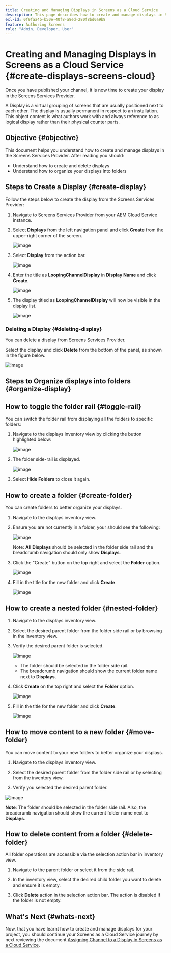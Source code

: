 ```yaml
---
title: Creating and Managing Displays in Screens as a Cloud Service
description: This page describes how to create and manage displays in Screens as a Cloud Service.
exl-id: 0f9faa4b-b50e-40f8-a8ed-280f8bd0a9b8
feature: Authoring Screens
role: "Admin, Developer, User"
---
```

# Creating and Managing Displays in Screens as a Cloud Service {#create-displays-screens-cloud}

Once you have published your channel, it is now time to create your display in the Screens Services Provider.

A Display is a virtual grouping of screens that are usually positioned next to each other. The display is usually permanent in respect to an installation. This object content is what authors work with and always reference to as logical display rather than their physical counter parts.

## Objective {#objective}

This document helps you understand how to create and manage displays in the Screens Services Provider. After reading you should:

* Understand how to create and delete displays
* Understand how to organize your displays into folders

## Steps to Create a Display {#create-display}

Follow the steps below to create the display from the Screens Services Provider:

1. Navigate to Screens Services Provider from your AEM Cloud Service instance.
1. Select **Displays** from the left navigation panel and click **Create** from the upper-right corner of the screen.

   ![image](/help/screens-cloud/assets/display/disp-1.png)

1. Select **Display** from the action bar.

   ![image](/help/screens-cloud/assets/display/disp-2.png)

1. Enter the title as **LoopingChannelDisplay** in **Display Name** and click **Create**.

   ![image](/help/screens-cloud/assets/display/disp3.png)

1. The display titled as **LoopingChannelDisplay** will now be visible in the display list.

   ![image](/help/screens-cloud/assets/display/disp-4.png)

### Deleting a Display {#deleting-display}

You can delete a display from Screens Services Provider.

Select the display and click **Delete** from the bottom of the panel, as shown in the figure below.

   ![image](/help/screens-cloud/assets/display/disp-5.png)

## Steps to Organize displays into folders {#organize-display}

## How to toggle the folder rail {#toggle-rail}

You can switch the folder rail from displaying all the folders to specific folders:

1. Navigate to the displays inventory view by clicking the button highlighted below:

   ![image](/help/screens-cloud/assets/display/display-inventory.png)

1. The folder side-rail is displayed.

   ![image](/help/screens-cloud/assets/display/toggle-rail.png)

1. Select **Hide Folders** to close it again.

## How to create a folder {#create-folder}

You can create folders to better organize your displays.

1. Navigate to the displays inventory view.
1. Ensure you are not currently in a folder, your should see the following:

   ![image](/help/screens-cloud/assets/display/verify-view.png)

   Note: **All Displays** should be selected in the folder side rail and the breadcrumb navigation should only show **Displays**.

1. Click the "Create" button on the top right and select the **Folder** option.

   ![image](/help/screens-cloud/assets/display/Createfolder.png)

1. Fill in the title for the new folder and click **Create**.

   ![image](/help/screens-cloud/assets/display/Createfolder2.png)

## How to create a nested folder {#nested-folder}

1. Navigate to the displays inventory view.

1. Select the desired parent folder from the folder side rail or by browsing in the inventory view.
1. Verify the desired parent folder is selected.

   ![image](/help/screens-cloud/assets/display/Nestedview.png)

   * The folder should be selected in the folder side rail.
   * The breadcrumb navigation should show the current folder name next to **Displays**.

1. Click  **Create**  on the top right and select the **Folder** option.

   ![image](/help/screens-cloud/assets/display/Createfolder.png)

1. Fill in the title for the new folder and click **Create**.

   ![image](/help/screens-cloud/assets/display/Createfolder2.png)

## How to move content to a new folder {#move-folder}

You can move content to your new folders to better organize your displays.

1. Navigate to the displays inventory view.

1. Select the desired parent folder from the folder side rail or by selecting from the inventory view.

1. Verify you selected the desired parent folder.

 ![image](/help/screens-cloud/assets/display/movetofolder.png)

**Note**: The folder should be selected in the folder side rail. Also, the breadcrumb navigation should show the current folder name next to **Displays**.

## How to delete content from a folder {#delete-folder}

All folder operations are accessible via the selection action bar in inventory view.

1. Navigate to the parent folder or select it from the side rail.

1. In the inventory view, select the desired child folder you want to delete and ensure it is empty.

1. Click **Delete** action in the selection action bar. The action is disabled if the folder is not empty.


## What's Next {#whats-next}

Now, that you have learnt how to create and manage displays for your project, you should continue your Screens as a Cloud Service journey by next reviewing the document [Assigning Channel to a Display in Screens as a Cloud Service](https://experienceleague.adobe.com/docs/experience-manager-cloud-service/screens-as-cloud-service/create-content/assigning-channels-to-display.html).
